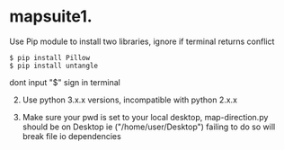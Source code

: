 # mapsuite1. 

Use Pip module to install two libraries, ignore if terminal returns conflict
	
	$ pip install Pillow
	$ pip install untangle

   dont input "$" sign in terminal

2. Use python 3.x.x versions, incompatible with python 2.x.x

3. Make sure your pwd is set to your local desktop, map-direction.py should be on Desktop
	ie ("/home/user/Desktop")
	failing to do so will break file io dependencies
